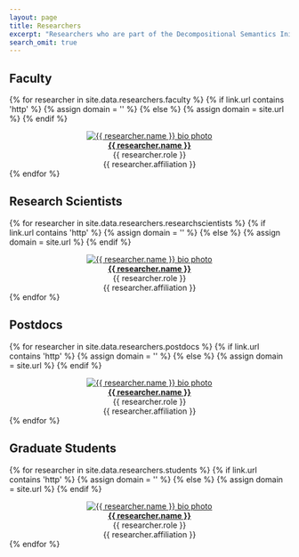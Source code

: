 ```yaml
---
layout: page
title: Researchers
excerpt: "Researchers who are part of the Decompositional Semantics Initiative."
search_omit: true
---
```


## Faculty

{% for researcher in site.data.researchers.faculty %}
  {% if link.url contains 'http' %}
      {% assign domain = '' %}
  {% else %}
      {% assign domain = site.url %}
  {% endif %}
  <center>
  <a href="{{ researcher.website }}"><img src="{{ site.url }}/images/{{ researcher.avatar }}" class="bio-photo-about" alt="{{ researcher.name }} bio photo"/></a><br/><a href="{{ researcher.website }}"><b>{{ researcher.name }}</b></a><br/>{{ researcher.role }}<br/>{{ researcher.affiliation }}
  </center>
{% endfor %}

## Research Scientists

{% for researcher in site.data.researchers.researchscientists %}
  {% if link.url contains 'http' %}
      {% assign domain = '' %}
  {% else %}
      {% assign domain = site.url %}
  {% endif %}
  <center>
  <a href="{{ researcher.website }}"><img src="{{ site.url }}/images/{{ researcher.avatar }}" class="bio-photo-about" alt="{{ researcher.name }} bio photo"/></a><br/><a href="{{ researcher.website }}"><b>{{ researcher.name }}</b></a><br/>{{ researcher.role }}<br/>{{ researcher.affiliation }}
  </center>
{% endfor %}

## Postdocs

{% for researcher in site.data.researchers.postdocs %}
  {% if link.url contains 'http' %}
      {% assign domain = '' %}
  {% else %}
      {% assign domain = site.url %}
  {% endif %}
  <center>
  <a href="{{ researcher.website }}"><img src="{{ site.url }}/images/{{ researcher.avatar }}" class="bio-photo-about" alt="{{ researcher.name }} bio photo"/></a><br/><a href="{{ researcher.website }}"><b>{{ researcher.name }}</b></a><br/>{{ researcher.role }}<br/>{{ researcher.affiliation }}
  </center>
{% endfor %}

## Graduate Students

{% for researcher in site.data.researchers.students %}
  {% if link.url contains 'http' %}
      {% assign domain = '' %}
  {% else %}
      {% assign domain = site.url %}
  {% endif %}
  <center>
  <a href="{{ researcher.website }}"><img src="{{ site.url }}/images/{{ researcher.avatar }}" class="bio-photo-about" alt="{{ researcher.name }} bio photo"/></a><br/><a href="{{ researcher.website }}"><b>{{ researcher.name }}</b></a><br/>{{ researcher.role }}<br/>{{ researcher.affiliation }}
  </center>
{% endfor %}
